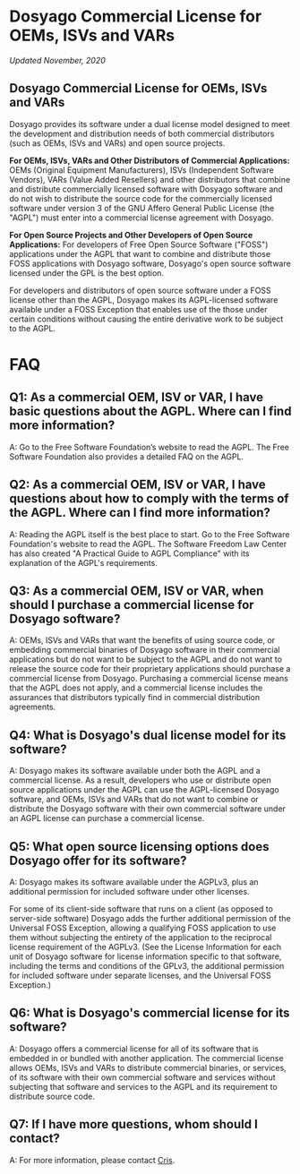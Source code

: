 # Dosyago Commercial License for OEMs, ISVs and VARs

*Updated November, 2020*

## Dosyago Commercial License for OEMs, ISVs and VARs

Dosyago provides its software under a dual license model designed to meet the development and distribution needs of both commercial distributors (such as OEMs, ISVs and VARs) and open source projects.

**For OEMs, ISVs, VARs and Other Distributors of Commercial Applications:**
OEMs (Original Equipment Manufacturers), ISVs (Independent Software Vendors), VARs (Value Added Resellers) and other distributors that combine and distribute commercially licensed software with Dosyago software and do not wish to distribute the source code for the commercially licensed software under version 3 of the GNU Affero General Public License (the "AGPL") must enter into a commercial license agreement with Dosyago.

**For Open Source Projects and Other Developers of Open Source Applications:**
For developers of Free Open Source Software ("FOSS") applications under the AGPL that want to combine and distribute those FOSS applications with Dosyago software, Dosyago's open source software licensed under the GPL is the best option.

For developers and distributors of open source software under a FOSS license other than the AGPL, Dosyago makes its AGPL-licensed software available under a FOSS Exception that enables use of the those under certain conditions without causing the entire derivative work to be subject to the AGPL.

# FAQ

## Q1: As a commercial OEM, ISV or VAR, I have basic questions about the AGPL. Where can I find more information?
A: Go to the Free Software Foundation’s website to read the AGPL. The Free Software Foundation also provides a detailed FAQ on the AGPL.

## Q2: As a commercial OEM, ISV or VAR, I have questions about how to comply with the terms of the AGPL. Where can I find more information?
A: Reading the AGPL itself is the best place to start. Go to the Free Software Foundation's website to read the AGPL. The Software Freedom Law Center has also created "A Practical Guide to AGPL Compliance" with its explanation of the AGPL's requirements.

## Q3: As a commercial OEM, ISV or VAR, when should I purchase a commercial license for Dosyago software?
A: OEMs, ISVs and VARs that want the benefits of using source code, or embedding commercial binaries of Dosyago software in their commercial applications but do not want to be subject to the AGPL and do not want to release the source code for their proprietary applications should purchase a commercial license from Dosyago. Purchasing a commercial license means that the AGPL does not apply, and a commercial license includes the assurances that distributors typically find in commercial distribution agreements.

## Q4: What is Dosyago's dual license model for its software?
A: Dosyago makes its software available under both the AGPL and a commercial license. As a result, developers who use or distribute open source applications under the AGPL can use the AGPL-licensed Dosyago software, and OEMs, ISVs and VARs that do not want to combine or distribute the Dosyago software with their own commercial software under an AGPL license can purchase a commercial license.

## Q5: What open source licensing options does Dosyago offer for its software?
A: Dosyago makes its software available under the AGPLv3, plus an additional permission for included software under other licenses.

For some of its client-side software that runs on a client (as opposed to server-side software) Dosyago adds the further additional permission of the Universal FOSS Exception, allowing a qualifying FOSS application to use them without subjecting the entirety of the application to the reciprocal license requirement of the AGPLv3. (See the License Information for each unit of Dosyago software for license information specific to that software, including the terms and conditions of the GPLv3, the additional permission for included software under separate licenses, and the Universal FOSS Exception.)

## Q6: What is Dosyago's commercial license for its software?
A: Dosyago offers a commercial license for all of its software that is embedded in or bundled with another application. The commercial license allows OEMs, ISVs and VARs to distribute commercial binaries, or services, of its software with their own commercial software and services without subjecting that software and services to the AGPL and its requirement to distribute source code.

## Q7: If I have more questions, whom should I contact?
A: For more information, please contact [Cris](mailto:cris@dosycorp.com?subject=Sales).
